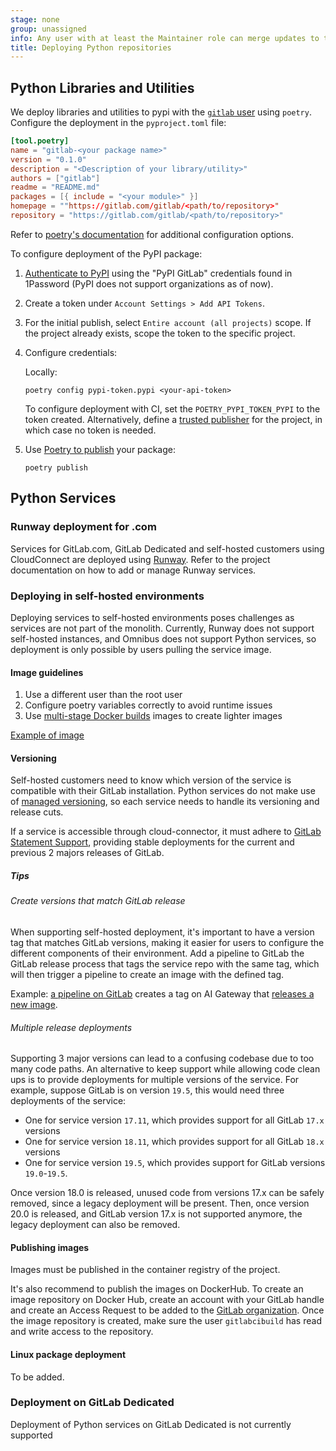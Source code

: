 ```yaml
---
stage: none
group: unassigned
info: Any user with at least the Maintainer role can merge updates to this content. For details, see https://docs.gitlab.com/development/development_processes/#development-guidelines-review.
title: Deploying Python repositories
---
```


## Python Libraries and Utilities

We deploy libraries and utilities to pypi with the [`gitlab` user](https://pypi.org/user/gitlab/) using `poetry`. Configure the deployment in the `pyproject.toml` file:

```toml
[tool.poetry]
name = "gitlab-<your package name>"
version = "0.1.0"
description = "<Description of your library/utility>"
authors = ["gitlab"]
readme = "README.md"
packages = [{ include = "<your module>" }]
homepage = ""https://gitlab.com/gitlab/<path/to/repository>"
repository = "https://gitlab.com/gitlab/<path/to/repository>"
```

Refer to [poetry's documentation](https://python-poetry.org/docs/pyproject/) for additional configuration options.

To configure deployment of the PyPI package:

1. [Authenticate to PyPI](https://pypi.org/account/login/) using the "PyPI GitLab" credentials found in 1Password (PyPI does not support organizations as of now).
1. Create a token under `Account Settings > Add API Tokens`.
1. For the initial publish, select `Entire account (all projects)` scope. If the project already exists, scope the token to the specific project.
1. Configure credentials:

   Locally:

   ```shell
   poetry config pypi-token.pypi <your-api-token>
   ```

   To configure deployment with CI, set the `POETRY_PYPI_TOKEN_PYPI` to the token created. Alternatively, define a [trusted publisher](https://docs.pypi.org/trusted-publishers/) for the project, in which case no token is needed.

1. Use [Poetry to publish](https://python-poetry.org/docs/cli/#publish) your package:

   ```shell
   poetry publish
   ```

## Python Services

### Runway deployment for .com

Services for GitLab.com, GitLab Dedicated and self-hosted customers using CloudConnect are deployed using [Runway](https://docs.runway.gitlab.com/welcome/onboarding/).
Refer to the project documentation on how to add or manage Runway services.

### Deploying in self-hosted environments

Deploying services to self-hosted environments poses challenges as services are not part of the monolith. Currently, Runway does not support self-hosted instances, and Omnibus does not support Python services, so deployment is only possible by users pulling the service image.

#### Image guidelines

1. Use a different user than the root user
1. Configure poetry variables correctly to avoid runtime issues
1. Use [multi-stage Docker builds](https://docs.docker.com/build/building/multi-stage/) images to create lighter images

[Example of image](https://gitlab.com/gitlab-org/modelops/applied-ml/code-suggestions/ai-assist/blob/main/Dockerfile#L41-L47)

#### Versioning

Self-hosted customers need to know which version of the service is compatible with their GitLab installation. Python services do not make use of [managed versioning](https://gitlab.com/gitlab-org/release/docs/-/tree/master/components/managed-versioning), so each service needs to handle its versioning and release cuts.

If a service is accessible through cloud-connector, it must adhere to [GitLab Statement Support](https://about.gitlab.com/support/statement-of-support/#version-support), providing stable deployments for the current and previous 2 majors releases of GitLab.

##### Tips

###### Create versions that match GitLab release

When supporting self-hosted deployment, it's important to have a version tag that matches GitLab versions, making it easier
for users to configure the different components of their environment. Add a pipeline to GitLab the GitLab release process
that tags the service repo with the same tag, which will then trigger a pipeline to create an image with the defined tag.

Example: [a pipeline on GitLab](https://gitlab.com/gitlab-org/gitlab/-/blob/master/.gitlab/ci/aigw-tagging.gitlab-ci.yml) creates a tag on AI Gateway
that [releases a new image](https://gitlab.com/gitlab-org/modelops/applied-ml/code-suggestions/ai-assist/-/blob/main/.gitlab/ci/build.gitlab-ci.yml?ref_type=heads#L24).

###### Multiple release deployments

Supporting 3 major versions can lead to a confusing codebase due to too many code paths. An alternative to keep support while
allowing code clean ups is to provide deployments for multiple versions of the service. For example, suppose GitLab is on
version `19.5`, this would need three deployments of the service:

- One for service version `17.11`, which provides support for all GitLab `17.x` versions
- One for service version `18.11`, which provides support for all GitLab `18.x` versions
- One for service version `19.5`, which provides support for GitLab versions `19.0`-`19.5`.

Once version 18.0 is released, unused code from versions 17.x can be safely removed, since a legacy deployment will be present.
Then, once version 20.0 is released, and GitLab version 17.x is not supported anymore, the legacy deployment can also be removed.

#### Publishing images

Images must be published in the container registry of the project.

It's also recommend to publish the images on DockerHub. To create an image repository on Docker Hub, create an account with your GitLab handle and create an Access Request to be added to the [GitLab organization](https://hub.docker.com/u/gitlab). Once the image repository is created, make sure the user `gitlabcibuild` has read and write access to the repository.

#### Linux package deployment

To be added.

### Deployment on GitLab Dedicated

Deployment of Python services on GitLab Dedicated is not currently supported
